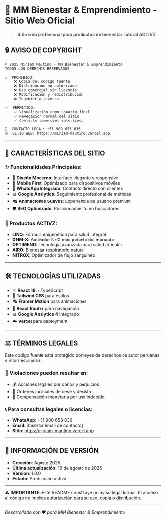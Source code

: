 # 🌟 MM Bienestar & Emprendimiento - Sitio Web Oficial

> **Sitio web profesional para productos de bienestar natural ACTIVZ**

## 🔒 **AVISO DE COPYRIGHT**

```
© 2025 Miriam Mautino - MM Bienestar & Emprendimiento
TODOS LOS DERECHOS RESERVADOS

⚠️  PROHIBIDO:
    ❌ Copia del código fuente
    ❌ Distribución no autorizada  
    ❌ Uso comercial sin licencia
    ❌ Modificación y redistribución
    ❌ Ingeniería reversa

✅  PERMITIDO:
    ✅ Visualización como usuario final
    ✅ Navegación normal del sitio
    ✅ Contacto comercial autorizado

📧  CONTACTO LEGAL: +51 900 653 836
🌐  SITIO WEB: https://miriam-mautino.vercel.app
```

---

## 🚀 **CARACTERÍSTICAS DEL SITIO**

### **✨ Funcionalidades Principales:**
- 🎨 **Diseño Moderno**: Interface elegante y responsive
- 📱 **Mobile First**: Optimizado para dispositivos móviles  
- 🔗 **WhatsApp Integrado**: Contacto directo con clientes
- 📊 **Google Analytics**: Seguimiento profesional de métricas
- 🎭 **Animaciones Suaves**: Experiencia de usuario premium
- 🛡️ **SEO Optimizado**: Posicionamiento en buscadores

### **🧪 Productos ACTIVZ:**
- **LINQ**: Fórmula epigenética para salud integral
- **GNM-X**: Activador Nrf2 más potente del mercado
- **OPTIMEND**: Tecnología avanzada para salud articular
- **AIRO**: Bienestar respiratorio natural
- **NITROX**: Optimizador de flujo sanguíneo

---

## 🛠️ **TECNOLOGÍAS UTILIZADAS**

- ⚛️ **React 18** + TypeScript
- 🎨 **Tailwind CSS** para estilos
- 🎭 **Framer Motion** para animaciones
- 📡 **React Router** para navegación
- 📊 **Google Analytics 4** integrado
- ☁️ **Vercel** para deployment

---

## ⚖️ **TÉRMINOS LEGALES**

Este código fuente está protegido por leyes de derechos de autor peruanas e internacionales.

### **🚫 Violaciones pueden resultar en:**
- 💰 Acciones legales por daños y perjuicios
- 🚫 Órdenes judiciales de cese y desista
- 💸 Compensación monetaria por uso indebido

### **📞 Para consultas legales o licencias:**
- **WhatsApp**: +51 900 653 836
- **Email**: [Insertar email de contacto]
- **Sitio**: https://miriam-mautino.vercel.app

---

## 📅 **INFORMACIÓN DE VERSIÓN**

- **Creación**: Agosto 2025
- **Última actualización**: 16 de agosto de 2025
- **Versión**: 1.0.0
- **Estado**: Producción activa

---

**⚠️ IMPORTANTE**: Este README constituye un aviso legal formal. El acceso al código no implica autorización para su uso, copia o distribución.

---

*Desarrollado con ❤️ para MM Bienestar & Emprendimiento*

